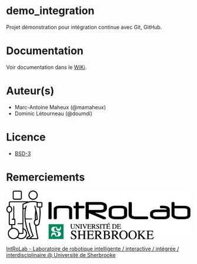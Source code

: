 # demo_integration
Projet démonstration pour intégration continue avec Git, GitHub.

# Documentation
Voir documentation dans le [WiKi](https://github.com/introlab/demo_integration/wiki).

# Auteur(s)
* Marc-Antoine Maheux (@mamaheux)
* Dominic Létourneau (@doumdi)

# Licence
* [BSD-3](LICENSE)

# Remerciements

![IntRoLab](IntRoLab.png)

[IntRoLab - Laboratoire de robotique intelligente / interactive / intégrée / interdisciplinaire @ Université de Sherbrooke](https://introlab.3it.usherbrooke.ca)
